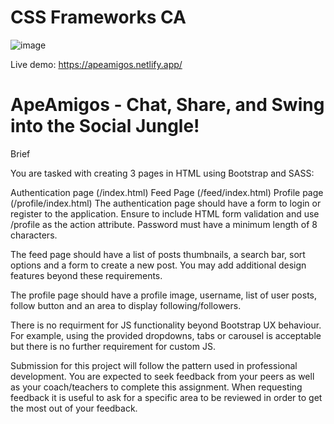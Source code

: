 # CSS Frameworks CA
![image](https://github.com/ephraimdjeket/css-frameworks-ca/assets/45997915/9658d23a-d55e-481b-b364-011e2a42335c)


Live demo: https://apeamigos.netlify.app/
# ApeAmigos - Chat, Share, and Swing into the Social Jungle!
Brief

You are tasked with creating 3 pages in HTML using Bootstrap and SASS:

Authentication page (/index.html)
Feed Page (/feed/index.html)
Profile page (/profile/index.html)
The authentication page should have a form to login or register to the application. Ensure to include HTML form validation and use /profile as the action attribute. Password must have a minimum length of 8 characters.

The feed page should have a list of posts thumbnails, a search bar, sort options and a form to create a new post. You may add additional design features beyond these requirements.

The profile page should have a profile image, username, list of user posts, follow button and an area to display following/followers.

There is no requirment for JS functionality beyond Bootstrap UX behaviour. For example, using the provided dropdowns, tabs or carousel is acceptable but there is no further requirement for custom JS.

Submission for this project will follow the pattern used in professional development. You are expected to seek feedback from your peers as well as your coach/teachers to complete this assignment. When requesting feedback it is useful to ask for a specific area to be reviewed in order to get the most out of your feedback.



